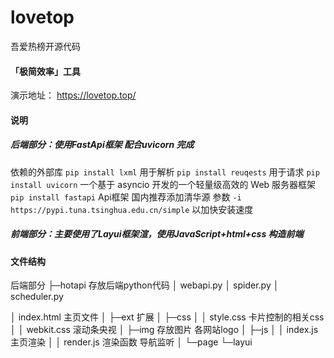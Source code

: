 # lovetop
吾爱热榜开源代码

#### 「极简效率」工具

演示地址： https://lovetop.top/

#### 说明
##### 后端部分：使用FastApi框架 配合uvicorn 完成

依赖的外部库
`pip install lxml`      用于解析
`pip install reuqests`  用于请求
`pip install uvicorn`    一个基于 asyncio 开发的一个轻量级高效的 Web 服务器框架
`pip install fastapi`    Api框架
国内推荐添加清华源 参数  `-i https://pypi.tuna.tsinghua.edu.cn/simple` 以加快安装速度

##### 前端部分：主要使用了Layui框架渲，使用JavaScript+html+css 构造前端

#### 文件结构

后端部分
├─hotapi  存放后端python代码
│  webapi.py
│  spider.py
│  scheduler.py

│  index.html 主页文件
│
├─ext  扩展
│  ├─css
│  │      style.css 卡片控制的相关css
│  │      webkit.css  滚动条央视
│  ├─img  存放图片 各网站logo
│  ├─js
│  │      index.js  主页渲染
│  │      render.js 渲染函数 导航监听
│  └─page
└─layui
